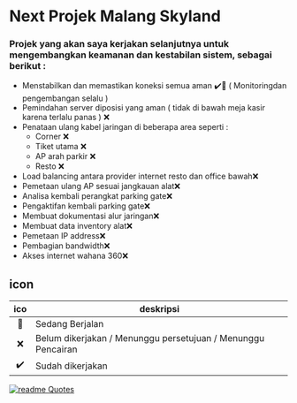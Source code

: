 # Next Projek Malang Skyland
### Projek yang akan saya kerjakan selanjutnya untuk mengembangkan keamanan dan kestabilan sistem, sebagai berikut :
- Menstabilkan dan memastikan koneksi semua aman :heavy_check_mark::runner: ( Monitoringdan pengembangan selalu )
- Pemindahan server diposisi yang aman ( tidak di bawah meja kasir karena terlalu panas ) :x:
- Penataan ulang kabel jaringan di beberapa area seperti :
   - Corner :x:
   - Tiket utama :x:
   - AP arah parkir :x:
   - Resto :x:
- Load balancing antara provider internet resto dan office bawah:x:
- Pemetaan ulang AP sesuai jangkauan alat:x:
- Analisa kembali perangkat parking gate:x:
- Pengaktifan kembali parking gate:x:
- Membuat dokumentasi alur jaringan:x:
- Membuat data inventory alat:x:
- Pemetaan IP address:x:
- Pembagian bandwidth:x:
- Akses internet wahana 360:x: 

## icon
| ico | deskripsi | 
| :-: | - |
|:runner: | Sedang Berjalan|
|:x: | Belum dikerjakan / Menunggu persetujuan / Menunggu Pencairan|
|:heavy_check_mark: | Sudah dikerjakan|














[![readme Quotes](https://quotes-github-readme.vercel.app/api?type=horizontal&quote=Berusahalah%20untuk%20tidak%20menjadi%20sukses%20tapi%20berusahalah%20untuk%20menjadi%20bernilai)](https://github.com/piyushsuthar/github-readme-quotes)
